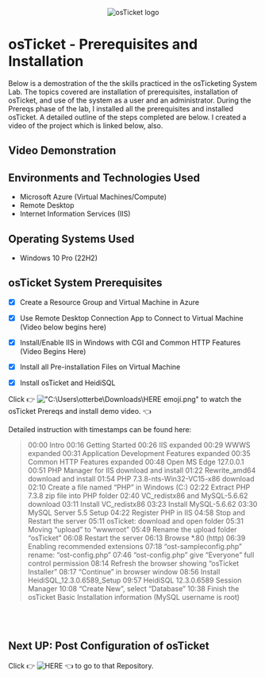 <p align="center">
<img src="https://i.imgur.com/Clzj7Xs.png" alt="osTicket logo"/>
</p>

<h1>osTicket - Prerequisites and Installation</h1>
Below is a demostration of the the skills practiced in the osTicketing System Lab.  The topics covered are installation of prerequisites, installation of osTicket, and use of the system as a user and an administrator. During the Prereqs phase of the lab, I installed all the prerequisites and installed osTicket. A detailed outline of the steps completed are below. I created a video of the project which is linked below, also.<br />
 <p>



   

 </p>
 




<h2>Video Demonstration</h2>

<h2>Environments and Technologies Used</h2>

- Microsoft Azure (Virtual Machines/Compute)
- Remote Desktop 
- Internet Information Services (IIS)

<h2>Operating Systems Used </h2>

- Windows 10 Pro (22H2)</b>

<h2>osTicket System Prerequisites</h2>

- [X] Create a Resource Group and Virtual Machine in Azure 

- [X] Use Remote Desktop Connection App to Connect to Virtual Machine (Video below begins here)

- [X] Install/Enable IIS in Windows with CGI and Common HTTP Features (Video Begins Here)

- [X] Install all Pre-installation Files on Virtual Machine

- [X] Install osTicket and HeidiSQL






Click 👉 !["C:\Users\otterbe\Downloads\HERE emoji.png"](https://youtu.be/B75beY33HsM?feature=shared) to watch the osTicket Prereqs and install demo video. 👈

Detailed instruction with timestamps can be found here: 

> 00:00 Intro 
> 00:16 Getting Started
> 00:26 IIS expanded 
> 00:29 WWWS expanded 
> 00:31 Application Development Features expanded 
> 00:35 Common HTTP Features expanded 
>00:48 Open MS Edge 127.0.0.1 
> 00:51 PHP Manager for IIS download and install
> 01:22 Rewrite_amd64 download and install
> 01:54 PHP 7.3.8-nts-Win32-VC15-x86 download 
> 02:10 Create a file named “PHP” in Windows (C:)
> 02:22 Extract PHP 7.3.8 zip file into PHP folder
> 02:40 VC_redistx86 and MySQL-5.6.62 download 
> 03:11 Install VC_redistx86 
> 03:23 Install MySQL-5.6.62
> 03:30 MySQL Server 5.5 Setup
> 04:22 Register PHP in IIS
> 04:58 Stop and Restart the server
> 05:11 osTicket: download and open folder
> 05:31 Moving “upload” to “wwwroot”
> 05:49 Rename the upload folder “osTicket”
>06:08 Restart the server
> 06:13 Browse *.80 (http)
> 06:39 Enabling recommended extensions
> 07:18 “ost-sampleconfig.php” rename: “ost-config.php”
> 07:46 “ost-config.php” give “Everyone” full control permission
> 08:14 Refresh the browser showing “osTicket Installer”
> 08:17 “Continue” in browser window
> 08:56 Install HeidiSQL_12.3.0.6589_Setup
> 09:57 HeidiSQL 12.3.0.6589 Session Manager
> 10:08 “Create New”, select “Database”
> 10:38 Finish the osTicket Basic Installation information  (MySQL username is root)



<br>

</br>


<h2>Next UP: Post Configuration of osTicket</h2>

Click 👉 ![HERE](https://github.com/Kathy-Miller/osTicket-Post-Installation)  👈 to go to that Repository.
<br />


              

